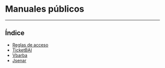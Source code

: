 # Manuales públicos
-------------------

## Índice

  * [Reglas de acceso](./reglas_acceso/index.md)
  * [TicketBAI](./facturacion/ticketbai/index.md)
  * [Vbarba](./vbarba/APPS/firmar_albaranes/index.md)
  * [Jsenar](./jsenar/area_facturacion/index.md)
